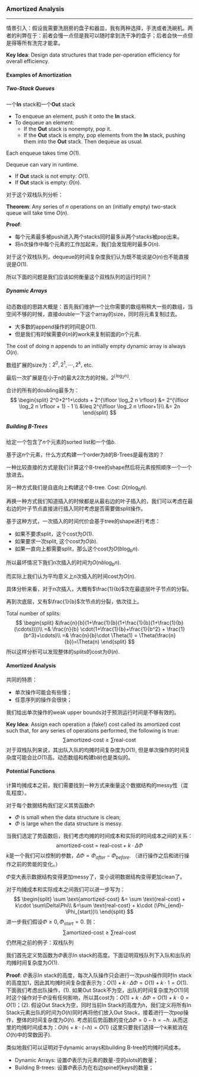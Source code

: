 ### Amortized Analysis 

---

情景引入：假设我需要洗厨房的盘子和器皿，我有两种选择，手洗或者洗碗机。两者的利弊在于：前者会慢一点但是我可以随时拿到洗干净的盘子；后者会快一点但是得等所有洗完才能拿。

**Key Idea**: Design data structures that trade per-operation efficiency for overall efficiency. 

#### Examples of Amortization 

##### Two-Stack Queues 

一个**In** stack和一个**Out** stack

- To enqueue an element, push it onto the **In** stack. 
- To dequeue an element:
  - If the **Out** stack is nonempty, pop it. 
  - If the **Out** stack is empty, pop elements from the **In** stack, pushing them into the **Out** stack. Then dequeue as usual. 

Each enqueue takes time $O(1)$. 

Dequeue can vary in runtime.

- If **Out** stack is not empty: $O(1)$. 
- If **Out** stack is empty: $\Theta(n)$.

对于这个双栈队列分析：

**Theorem**: Any series of $n$ operations on an (initially empty) two-stack queue will take time $O(n)$. 

**Proof**: 

- 每个元素最多被push进入两个stacks同时最多从两个stacks被pop出来。
- 将$n$次操作中每个元素的工作加起来，我们会发现用时最多$O(n)$. 

对于这个双栈队列，dequeue的时间复杂度我们认为既不能说是$O(n)$也不能直接说是$O(1)$. 

所以下面的问题是我们应该如何衡量这个双栈队列的运行时间？

##### Dynamic Arrays 

动态数组的思路大概是：首先我们维护一个比你需要的数组稍稍大一些的数组，当空间不够的时候，直接double一下这个array的size，同时将元素复制过去。

- 大多数的append操作的时间是$O(1)$.
- 但是我们有时候需要$\Theta(n)$的work来复制前面的$n$个元素.

The cost of doing $n$ appends to an initially empty dynamic array is always $O(n)$. 

数组扩展的size为：$2^0,2^1,\cdots, 2^k,$ etc. 

最后一次扩展是在小于n的最大2次方的时候，$2^{\lfloor \log_2 n \rfloor}$. 

合计的所有的doubling最多为：
$$
\begin{split}
2^0+2^1+\cdots + 2^{\lfloor \log_2 n \rfloor} &= 2^{\lfloor \log_2 n \rfloor + 1} - 1 \\
&\leq 2^{\lfloor \log_2 n \rfloor+1}\\
&= 2n
\end{split}
$$

##### Building B-Trees 

给定一个包含了$n$个元素的sorted list和一个值$b$. 

基于这$n$个元素，什么方式构建一个order为$b$的B-Trees是最有效的？

一种比较直接的方式是我们计算这个B-tree的shape然后将元素按照顺序一个一个放进去。

另一种方式我们是自底向上构建这个B-tree.  Cost: $\Omega(n\log_b n)$. 

再换一种方式我们知道插入的时候都是从最右边的叶子插入的，我们可以考虑在最右边的叶子节点直接进行插入同时考虑是否需要做split操作。

基于这种方式，一次插入的时间代价会基于tree的shape进行考虑：

- 如果不要求split，这个cost为$O(1)$. 
- 如果要求一次split, 这个cost为$O(b)$. 
- 如果一直向上都需要split，那么这个cost为$O(b\log_b n)$. 

所以最坏情况下我们$n$次插入的时间为$O(n b\log_b n)$. 

而实际上我们认为平均意义上$n$次插入的时间cost为$O(n)$. 

具体分析来看，对于$n$次插入，大概有$\frac{1}{b}$次在最底层叶子节点的分裂。

再到次底层，又有$\frac{1}{b}$次节点的分裂，依次往上。

Total number of splits:
$$
\begin{split}
&\frac{n}{b}(1+\frac{1}{b}(1+\frac{1}{b}(1+\frac{1}{b}(\cdots))))\\
=& \frac{n}{b} \cdot(1+\frac{1}{b}+\frac{1}{b^2} + \frac{1}{b^3}+\cdots)\\
=& \frac{n}{b}\cdot \Theta(1) = \Theta(\frac{n}{b})=\Theta(n)
\end{split}
$$
所以这样分析可以发现整体的splits的cost为$\Theta(n)$. 

#### Amortized Analysis 

共同的特质：

- 单次操作可能会有些慢；
- 任意序列的操作会很快；

我们给出单次操作的weak upper bounds对于预测运行时间是不够有效的。

**Key Idea**: Assign each operation a (fake!) cost called its amortized cost such that, for any series of operations performed, the following is true:
$$
\sum \text{amortized-cost} \geq \sum \text{real-cost}
$$
对于双栈队列来说，其出队入队的均摊时间复杂度为$O(1)$, 但是单次操作的时间复杂度可能会比$O(1)$高。动态数组和构建b树也是类似的。

#### Potential Functions

计算均摊成本之前，我们需要找到一种方式来衡量这个数据结构的messy性（混乱程度）。

对于每个数据结构我们定义其势函数$\Phi$:

- $\Phi$ is small when the data structure is clean;
- $\Phi$ is large when the data structure is messy. 

当我们选定了势函数后，我们考虑均摊的时间成本和实际的时间成本之间的关系：
$$
\text{amortized-cost = real-cost} + k\cdot \Delta\Phi
$$
$k$是一个我们可以控制的参数，$\Delta\Phi=\Phi_{after}-\Phi_{before}$. （进行操作之后和进行操作之前的势能的变化。）

$\Phi$变大表示数据结构变得更加messy了，变小说明数据结构变得更加clean了。

对于均摊成本和实际成本之间我们可以进一步写为：
$$
\begin{split}
\sum \text{amortized-cost} &= \sum \text{real-cost} + k\cdot \sum\Delta\Phi\\
&=\sum \text{real-cost} + k\cdot (\Phi_{end}-\Phi_{start})\\
\end{split}
$$
进一步我们假设$\Phi\geq 0,\Phi_{start}=0$. 则：
$$
\sum \text{amortized-cost}\geq  \sum \text{real-cost}
$$
仍然用之前的例子：双栈队列

我们首先定义势函数为$\Phi$表示In stack的高度。下面证明双栈队列下入队和出队的均摊时间复杂度为$O(1)$. 

**Proof**: $\Phi$表示In stack的高度，每次入队操作只会进行一次push操作同时In stack的高度加1，因此其均摊时间复杂度表示为：$O(1)+k\cdot \Delta\Phi=O(1) + k\cdot 1=O(1)$. 下面我们考虑出队操作，(1). 如果Out Stack不为空，出队的时间复杂度为$O(1)$同时这个操作对于$\Phi$没有任何影响，所以其cost为：$O(1)+k\cdot \Delta\Phi=O(1)+k\cdot 0=O(1)$；(2). 假设Out Stack为空，同时当前In Stack的高度为$h$，我们定义将所有In Stack元素出队的时间为$O(h)$同时再将他们放入Out Stack，接着进行一次pop操作，整体的时间复杂度为$O(h)$. 考虑前后势函数的变化$\Delta\Phi=0-h=-h$. 从而这里的均摊时间成本为：$O(h)+k\cdot (-h)=O(1)$ (这里只要我们选择一个$k$来抵消在$O(h)$中的常数因子).

类似地我们可以证明对于dynamic arrays和building B-tree的均摊时间成本。

- Dynamic Arrays: 设置$\Phi$表示为元素的数量-空的slots的数量；
- Building B-trees: 设置$\Phi$表示为在右边spine的keys的数量；


